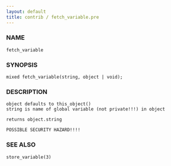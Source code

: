 ```yaml
---
layout: default
title: contrib / fetch_variable.pre
---
```


### NAME

    fetch_variable

### SYNOPSIS

    mixed fetch_variable(string, object | void);

### DESCRIPTION

    object defaults to this_object()
    string is name of global variable (not private!!!) in object

    returns object.string

    POSSIBLE SECURITY HAZARD!!!!

### SEE ALSO

    store_variable(3)
